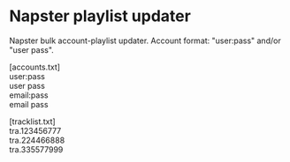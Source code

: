 # Napster playlist updater

Napster bulk account-playlist updater.
Account format: "user:pass" and/or "user pass".<br>

[accounts.txt]<br>
user:pass<br>
user pass<br>
email:pass<br>
email pass<br>

[tracklist.txt]<br>
tra.123456777<br>
tra.224466888<br>
tra.335577999<br>

